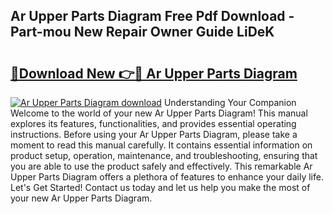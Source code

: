 ## Ar Upper Parts Diagram Free Pdf Download - Part-mou New Repair Owner Guide LiDeK

# <h2><a href="http://dfhme73.blite.top/?on=Ar+Upper+Parts+Diagram">🔗Download New 👉🔴 Ar Upper Parts Diagram</a></h2>

[![Ar Upper Parts Diagram download](https://i.imgur.com/lujVjoI.png)](http://dfhme73.blite.top/?on=Ar+Upper+Parts+Diagram)
Understanding Your Companion Welcome to the world of your new Ar Upper Parts Diagram! This manual explores its features, functionalities, and provides essential operating instructions. Before using your Ar Upper Parts Diagram, please take a moment to read this manual carefully. It contains essential information on product setup, operation, maintenance, and troubleshooting, ensuring that you are able to use the product safely and effectively. This remarkable Ar Upper Parts Diagram offers a plethora of features to enhance your daily life. Let's Get Started! Contact us today and let us help you make the most of your new Ar Upper Parts Diagram.
